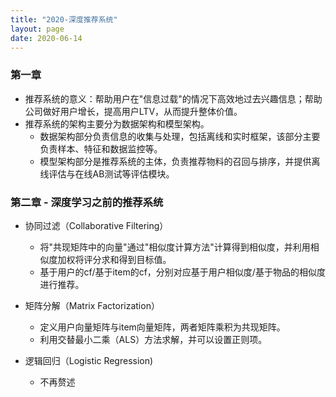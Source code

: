 ```yaml
---
title: "2020-深度推荐系统"
layout: page
date: 2020-06-14
---
```


### 第一章 

- 推荐系统的意义：帮助用户在"信息过载"的情况下高效地过去兴趣信息；帮助公司做好用户增长，提高用户LTV，从而提升整体价值。
- 推荐系统的架构主要分为数据架构和模型架构。
    - 数据架构部分负责信息的收集与处理，包括离线和实时框架，该部分主要负责样本、特征和数据监控等。
    - 模型架构部分是推荐系统的主体，负责推荐物料的召回与排序，并提供离线评估与在线AB测试等评估模块。

### 第二章 - 深度学习之前的推荐系统

- 协同过滤（Collaborative Filtering）
    - 将"共现矩阵中的向量"通过"相似度计算方法"计算得到相似度，并利用相似度加权将评分求和得到目标值。
    - 基于用户的cf/基于item的cf，分别对应基于用户相似度/基于物品的相似度进行推荐。
    
- 矩阵分解（Matrix Factorization）
    - 定义用户向量矩阵与item向量矩阵，两者矩阵乘积为共现矩阵。
    - 利用交替最小二乘（ALS）方法求解，并可以设置正则项。
    
- 逻辑回归（Logistic Regression)
    - 不再赘述
    
 

